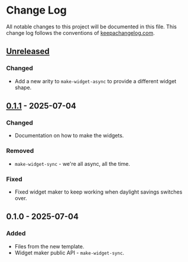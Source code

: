 # Change Log
All notable changes to this project will be documented in this file. This change log follows the conventions of [keepachangelog.com](http://keepachangelog.com/).

## [Unreleased]
### Changed
- Add a new arity to `make-widget-async` to provide a different widget shape.

## [0.1.1] - 2025-07-04
### Changed
- Documentation on how to make the widgets.

### Removed
- `make-widget-sync` - we're all async, all the time.

### Fixed
- Fixed widget maker to keep working when daylight savings switches over.

## 0.1.0 - 2025-07-04
### Added
- Files from the new template.
- Widget maker public API - `make-widget-sync`.

[Unreleased]: https://sourcehost.site/your-name/repro-defprotocol/compare/0.1.1...HEAD
[0.1.1]: https://sourcehost.site/your-name/repro-defprotocol/compare/0.1.0...0.1.1
